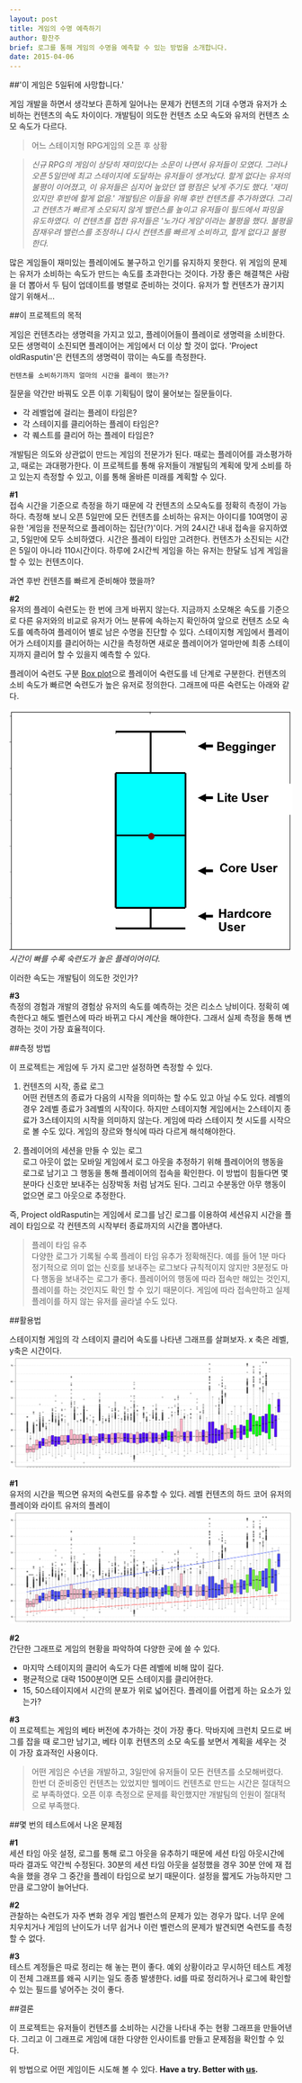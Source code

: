```yaml
---
layout: post
title: 게임의 수명 예측하기
author: 황찬주
brief: 로그를 통해 게임의 수명을 예측할 수 있는 방법을 소개합니다.
date: 2015-04-06
---
```


##'이 게임은 5일뒤에 사망합니다.'

게임 개발을 하면서 생각보다 흔하게 일어나는 문제가 컨텐츠의 기대 수명과 유저가 소비하는 컨텐츠의 속도 차이이다. 개발팀이 의도한 컨텐츠 소모 속도와 유저의 컨텐츠 소모 속도가 다르다. 

>   어느 스테이지형 RPG게임의 오픈 후 상황   

>   *신규 RPG의 게임이 상당히 재미있다는 소문이 나면서 유저들이 모였다. 그러나 오픈 5일만에 최고 스테이지에 도달하는 유저들이 생겨났다. 할게 없다는 유저의 불평이 이어졌고, 이 유저들은 심지어 높았던 앱 평점은 낮게 주기도 했다. '재미있지만 후반에 할게 없음.' 개발팀은 이들을 위해 후반 컨텐츠를 추가하였다. 그리고 컨텐츠가 빠르게 소모되지 않게 밸런스를 높이고 유저들이 필드에서 파밍을 유도하였다. 이 컨텐츠를 접한 유저들은 '노가다 게임'이라는 불평을 했다. 불평을 잠재우려 밸런스를 조정하니 다시 컨텐츠를 빠르게 소비하고, 할게 없다고 불평한다.*

 많은 게임들이 재미있는 플레이에도 불구하고 인기를 유지하지 못한다. 위 게임의 문제는 유저가 소비하는 속도가 만드는 속도를 초과한다는 것이다. 가장 좋은 해결책은 사람을 더 뽑아서 두 팀이 업데이트를 병렬로 준비하는 것이다. 유저가 할 컨텐츠가 끊기지 않기 위해서... 

##이 프로젝트의 목적

 게임은 컨텐츠라는 생명력을 가지고 있고, 플레이어들이 플레이로 생명력을 소비한다. 모든 생명력이 소진되면 플레이어는 게임에서 더 이상 할 것이 없다. 'Project oldRasputin'은 컨텐츠의 생명력이 깎이는 속도를 측정한다. 
 
    컨텐츠를 소비하기까지 얼마의 시간을 플레이 했는가?

질문을 약간만 바꿔도 오픈 이후 기획팀이 많이 물어보는 질문들이다.

*   각 레벨업에 걸리는 플레이 타임은?
*   각 스테이지를 클리어하는 플레이 타임은?
*   각 퀘스트를 클리어 하는 플레이 타임은?

개발팀은 의도와 상관없이 만드는 게임의 전문가가 된다. 때로는 플레이어를 과소평가하고, 때로는 과대평가한다. 이 프로젝트를 통해 유저들이 개발팀의 계획에 맞게 소비를 하고 있는지 측정할 수 있고, 이를 통해 올바른 미래를 계획할 수 있다.

**\#1**   
 접속 시간을 기준으로 측정을 하기 때문에 각 컨텐츠의 소모속도를 정확히 측정이 가능하다. 측정해 보니 오픈 5일만에 모든 컨텐츠를 소비하는 유저는 아이디를 10여명이 공유한 '게임을 전문적으로 플레이하는 집단(?)'이다. 거의 24시간 내내 접속을 유지하였고, 5일만에 모두 소비하였다. 시간은 플레이 타임만 고려한다. 컨텐츠가 소진되는 시간은 5일이 아니라 110시간이다. 하루에 2시간씩 게임을 하는 유저는 한달도 넘게 게임을 할 수 있는 컨텐츠이다. 
 
 과연 후반 컨텐츠를 빠르게 준비해야 했을까?

**\#2**   
 유저의 플레이 숙련도는 한 번에 크게 바뀌지 않는다. 지금까지 소모해온 속도를 기준으로 다른 유저와의 비교로 유저가 어느 분류에 속하는지 확인하여 앞으로 컨텐츠 소모 속도를 예측하여 플레이어 별로 남은 수명을 진단할 수 있다. 스테이지형 게임에서 플레이어가 스테이지를 클리어하는 시간을 측정하면 새로운 플레이어가 얼마만에 최종 스테이지까지 클리어 할 수 있을지 예측할 수 있다.

플레이어 숙련도 구분
[Box  plot](http://en.wikipedia.org/wiki/Box_plot)으로 플레이어 숙련도를 네 단계로 구분한다. 컨텐츠의 소비 속도가 빠르면 숙련도가 높은 유저로 정의한다.  그래프에 따른 숙련도는 아래와 같다.

![Box plot](/img/posts/2015-04-06-when_will_this_game_die/boxnwhiskr.png)   
*시간이 빠를 수록 숙련도가 높은 플레이어이다.*

이러한 속도는 개발팀이 의도한 것인가?

**\#3**   
측정의 경험과 개발의 경험상 유저의 속도를 예측하는 것은 리소스 낭비이다. 정확히 예측한다고 해도 벨런스에 따라 바뀌고 다시 계산을 해야한다. 그래서 실제 측정을 통해 변경하는 것이 가장 효율적이다.


##측정 방법

이 프로젝트는 게임에 두 가지 로그만 설정하면 측정할 수 있다.

1.  컨텐츠의 시작, 종료 로그    
    어떤 컨텐츠의 종료가 다음의 시작을 의미하는 할 수도 있고 아닐 수도 있다. 레벨의 경우 2레벨 종료가 3레벨의 시작이다. 하지만 스테이지형 게임에서는 2스테이지 종료가 3스테이지의 시작을 의미하지 않는다. 게임에 따라 스테이지 첫 시도를 시작으로 볼 수도 있다. 게임의 장르와 형식에 따라 다르게 해석해야한다.
    
2.   플레이어의 세션을 만들 수 있는 로그   
    로그 아웃이 없는 모바일 게임에서 로그 아웃을 추정하기 위해 플레이어의 행동을 로그로 남기고 그 행동을 통해 플레이어의 접속을 확인한다. 이 방법이 힘들다면 몇 분마다 신호만 보내주는 심장박동 처럼 남겨도 된다.  그리고 수분동안 아무 행동이 없으면 로그 아웃으로 추정한다.

즉, Project oldRasputin는 게임에서 로그를 남긴 로그를 이용하여 세션유지 시간을 플레이 타임으로 각 컨텐츠의 시작부터 종료까지의 시간을 뽑아낸다.

>   플레이 타임 유추    
>   다양한 로그가 기록될 수록 플레이 타임 유추가 정확해진다. 예를 들어 1분 마다 정기적으로 의미 없는 신호를 보내주는 로그보다 규칙적이지 않지만 3분정도 마다 행동을 보내주는 로그가 좋다. 플레이어의 행동에 따라 접속만 해있는 것인지, 플레이를 하는 것인지도 확인 할 수 있기 때문이다. 게임에 따라 접속만하고 실제 플레이를 하지 않는 유저를 골라낼 수도 있다. 

##활용법 

스테이지형 게임의 각 스테이지 클리어 속도를 나타낸 그래프를 살펴보자. x 축은 레벨, y축은 시간이다.
![Box plot 분포 그래프](/img/posts/2015-04-06-when_will_this_game_die/whisker_2.png)

**\#1**    
유저의 시간을 찍으면 유저의 숙련도를 유추할 수 있다.
레벨 컨텐츠의 하드 코어 유저의 플레이와 라이트 유저의 플레이
![Box plot](/img/posts/2015-04-06-when_will_this_game_die/whisker_3.png)

**\#2**   
간단한 그래프로 게임의 현황을 파악하여 다양한 곳에 쓸 수 있다. 
   
*   마지막 스테이지의 클리어 속도가 다른 레벨에 비해 많이 길다. 
*   평균적으로 대략 1500분이면 모든 스테이지를 클리어한다.
*   15, 50스테이지에서 시간의 분포가 위로 넓어진다. 플레이를 어렵게 하는 요소가 있는가?
  
**\#3**   
이 프로젝트는 게임의 베타 버전에 추가하는 것이 가장 좋다. 막바지에 크런치 모드로 버그를 잡을 때 로그만 남기고, 베타 이후 컨텐츠의 소모 속도를 보면서 계획을 세우는 것이 가장 효과적인 사용이다.

>   어떤 게임은 수년을 개발하고, 3일만에 유저들이 모든 컨텐츠를 소모해버렸다. 한번 더 준비중인 컨텐츠는 있었지만 웰메이드 컨텐츠로 만드는 시간은 절대적으로 부족하였다. 오픈 이후 측정으로 문제를 확인했지만 개발팀의 인원이 절대적으로 부족했다.

##몇 번의 테스트에서 나온 문제점

**\#1**    
세션 타임 아웃 설정, 로그를 통해 로그 아웃을 유추하기 때문에 세션 타임 아웃시간에 따라 결과도 약간씩 수정된다. 30분의 세션 타임 아웃을 설정했을 경우 30분 안에 재 접속을 했을 경우 그 중간을 플레이 타임으로 보기 때문이다. 설정을 짧게도 가능하지만 그만큼 로그양이 늘어난다.

**\#2**    
관찰하는 숙련도가 자주 변화 경우 게임 벨런스의 문제가 있는 경우가 많다. 너무 운에 치우치거나 게임의 난이도가 너무 쉽거나 이런 벨런스의 문제가 발견되면 숙련도를 측정할 수 없다.

**\#3**    
테스트 계정들은 따로 정리는 해 놓는 편이 좋다. 예외 상황이라고 무시하던 테스트 계정이 전체 그래프를 왜곡 시키는 일도 종종 발생한다. id를 따로 정리하거나 로그에 확인할 수 있는 필드를 넣어주는 것이 좋다. 

##결론

이 프로젝트는 유저들이 컨텐츠를 소비하는 시간을 나타내 주는 현황 그래프을 만들어낸다. 그리고 이 그래프로 게임에 대한 다양한 인사이트를 만들고 문제점을 확인할 수 있다. 

위 방법으로 어떤 게임이든 시도해 볼 수 있다. **Have a try. Better with [us](<mailto:whisker@boxnwhis.kr>).**

